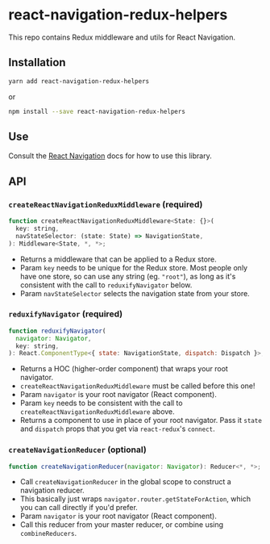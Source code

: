 # react-navigation-redux-helpers

This repo contains Redux middleware and utils for React Navigation.

## Installation

  ```bash
  yarn add react-navigation-redux-helpers
  ```

  or

  ```bash
  npm install --save react-navigation-redux-helpers
  ```

## Use

Consult the [React Navigation](https://reactnavigation.org/docs/redux-integration.html) docs for how to use this library.

## API

### `createReactNavigationReduxMiddleware` (required)

```js
function createReactNavigationReduxMiddleware<State: {}>(
  key: string,
  navStateSelector: (state: State) => NavigationState,
): Middleware<State, *, *>;
```

* Returns a middleware that can be applied to a Redux store.
* Param `key` needs to be unique for the Redux store. Most people only have one store, so can use any string (eg. `"root"`), as long as it's consistent with the call to `reduxifyNavigator` below.
* Param `navStateSelector` selects the navigation state from your store.

### `reduxifyNavigator` (required)

```js
function reduxifyNavigator(
  navigator: Navigator,
  key: string,
): React.ComponentType<{ state: NavigationState, dispatch: Dispatch }>;
```

* Returns a HOC (higher-order component) that wraps your root navigator.
* `createReactNavigationReduxMiddleware` must be called before this one!
* Param `navigator` is your root navigator (React component).
* Param `key` needs to be consistent with the call to `createReactNavigationReduxMiddleware` above.
* Returns a component to use in place of your root navigator. Pass it `state` and `dispatch` props that you get via `react-redux`'s `connect`.

### `createNavigationReducer` (optional)

```js
function createNavigationReducer(navigator: Navigator): Reducer<*, *>;
```

* Call `createNavigationReducer` in the global scope to construct a navigation reducer.
* This basically just wraps `navigator.router.getStateForAction`, which you can call directly if you'd prefer.
* Param `navigator` is your root navigator (React component).
* Call this reducer from your master reducer, or combine using `combineReducers`.

